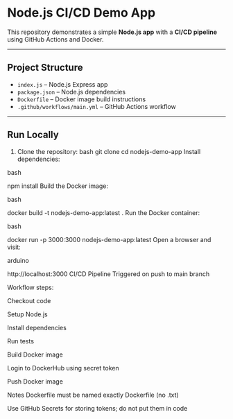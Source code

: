# Node.js CI/CD Demo App

This repository demonstrates a simple **Node.js app** with a **CI/CD pipeline** using GitHub Actions and Docker.

---

## Project Structure

- `index.js` – Node.js Express app
- `package.json` – Node.js dependencies
- `Dockerfile` – Docker image build instructions
- `.github/workflows/main.yml` – GitHub Actions workflow

---

## Run Locally

1. Clone the repository:
bash
git clone <repo-url>
cd nodejs-demo-app
Install dependencies:

bash

npm install
Build the Docker image:

bash

docker build -t nodejs-demo-app:latest .
Run the Docker container:

bash

docker run -p 3000:3000 nodejs-demo-app:latest
Open a browser and visit:

arduino

http://localhost:3000
CI/CD Pipeline
Triggered on push to main branch

Workflow steps:

Checkout code

Setup Node.js

Install dependencies

Run tests

Build Docker image

Login to DockerHub using secret token

Push Docker image

Notes
Dockerfile must be named exactly Dockerfile (no .txt)

Use GitHub Secrets for storing tokens; do not put them in code


